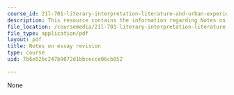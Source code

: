 ```yaml
---
course_id: 21l-701-literary-interpretation-literature-and-urban-experience-spring-2009
description: This resource contains the information regarding Notes on essay revision.
file_location: /coursemedia/21l-701-literary-interpretation-literature-and-urban-experience-spring-2009/7b6e02bc247b9072d1bbcecce06cb852_MIT21L_701S09_Notes_Essay.pdf
file_type: application/pdf
layout: pdf
title: Notes on essay revision
type: course
uid: 7b6e02bc247b9072d1bbcecce06cb852

---
```

None